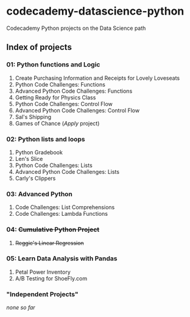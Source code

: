 # codecademy-datascience-python
 Codecademy Python projects on the Data Science path

## Index of projects

### 01: Python functions and Logic

1. Create Purchasing Information and Receipts for Lovely Loveseats
1. Python Code Challenges: Functions
1. Advanced Python Code Challenges: Functions
1. Getting Ready for Physics Class
1. Python Code Challenges: Control Flow
1. Advanced Python Code Challenges: Control Flow
1. Sal's Shipping
1. Games of Chance (*Apply* project)

### 02: Python lists and loops
1. Python Gradebook
1. Len's Slice
1. Python Code Challenges: Lists
1. Advanced Python Code Challenges: Lists
1. Carly's Clippers

### 03: Advanced Python
1. Code Challenges: List Comprehensions
1. Code Challenges: Lambda Functions

### 04: ~~Cumulative Python Project~~
1. ~~Reggie's Linear Regression~~

### 05: Learn Data Analysis with Pandas
1. Petal Power Inventory
1. A/B Testing for ShoeFly.com

### "Independent Projects"
*none so far*
